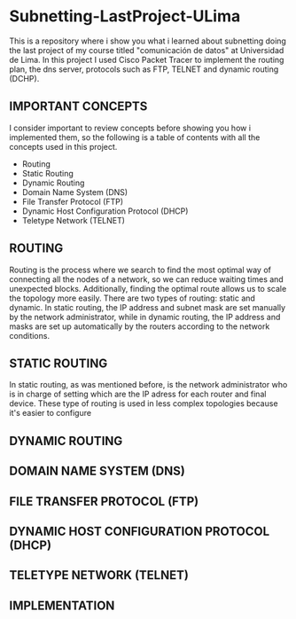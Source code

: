 # Subnetting-LastProject-ULima
This is a repository where i show you what i learned about subnetting doing the last project of my course titled "comunicación de datos" at Universidad de Lima. In this project I used Cisco Packet Tracer to implement the routing plan, the dns server, protocols such as FTP, TELNET and dynamic routing (DCHP). 

## IMPORTANT CONCEPTS

I consider important to review concepts before showing you how i implemented them, so the following is a table of contents with all the concepts used in this project.

* Routing
* Static Routing
* Dynamic Routing
* Domain Name System (DNS)
* File Transfer Protocol (FTP)
* Dynamic Host Configuration Protocol (DHCP)
* Teletype Network (TELNET)

## ROUTING

Routing is the process where we search to find the most optimal way of connecting all the nodes of a network, so we can reduce waiting times and unexpected blocks. Additionally, finding the optimal route allows us to scale the topology more easily. There are two types of routing: static and dynamic. In static routing, the IP address and subnet mask are set manually by the network administrator, while in dynamic routing, the IP address and masks are set up automatically by the routers according to the network conditions.

## STATIC ROUTING

In static routing, as was mentioned before, is the network administrator who is in charge of setting which are the IP adress for each router and final device. These type of routing is used in less complex topologies because it's easier to configure 








## DYNAMIC ROUTING

## DOMAIN NAME SYSTEM (DNS)


## FILE TRANSFER PROTOCOL (FTP)

## DYNAMIC HOST CONFIGURATION PROTOCOL (DHCP)

## TELETYPE NETWORK (TELNET)

## IMPLEMENTATION
